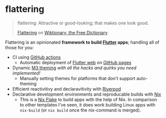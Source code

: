 # flattering
> flattering: Attractive or good-looking; that makes one look good.
> 
> [Flattering](https://en.wiktionary.org/w/index.php?title=flattering&oldid=68675293) on [Wiktionary, the Free Dictionary](https://en.wiktionary.org/wiki/Wiktionary:Main_Page)


Flattering is an opinionated **framework to build [Flutter](https://flutter.dev/) apps**; handling all of those for you:
  - CI using [GitHub actions](https://github.com/features/actions)
    - Automatic deployment of [Flutter web](https://flutter.dev/multi-platform/web) on [GitHub pages](https://pages.github.com/)
  - Dynamic [M3 theming](https://m3.material.io/) *with all the hacks and quirks you need implemented!*
    - Manually setting themes for platforms that don't support auto-theming  
 - Efficient reactivitivy and declaravitivity with [Riverpod](https://riverpod.dev)
 - Declarative development environments and reproducable builds with [Nix](https://nixos.org/)
   - This is a [Nix Flake](https://nixos.wiki/wiki/Flakes) to build apps with the help of Nix. In comparison to other templates I've seen, it does work building Linux apps with `nix-build` (or `nix build` once the nix-command is merged).